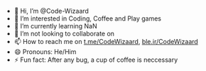 - 👋 Hi, I’m @Code-Wizaard
- 👀 I’m interested in Coding, Coffee and Play games
- 🌱 I’m currently learning NaN
- 💞️ I’m not looking to collaborate on
- 📫 How to reach me on [t.me/CodeWizaard](Telegram), [ble.ir/CodeWizaard](Bale)
- 😄 Pronouns: He/Him
- ⚡ Fun fact: After any bug, a cup of coffee is neccessary

<!---
Code-Wizaard/Code-Wizaard is a ✨ special ✨ repository because its `README.md` (this file) appears on your GitHub profile.
You can click the Preview link to take a look at your changes.
--->
